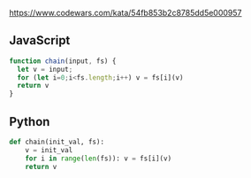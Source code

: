 https://www.codewars.com/kata/54fb853b2c8785dd5e000957

## JavaScript
```js
function chain(input, fs) {
  let v = input;
  for (let i=0;i<fs.length;i++) v = fs[i](v)
  return v
}
```

## Python
```python
def chain(init_val, fs):
    v = init_val
    for i in range(len(fs)): v = fs[i](v)
    return v
```